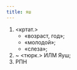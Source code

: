 ```yaml
---
title: яш
---
```


1. <кртат.>
    * «возраст, год»;
    * «молодой»;
    * «слеза»;
2. ~ <тюрк.> ИЛМ Яуш;
3. РПН
